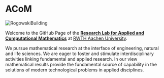 # ACoM
![RogowskiBuilding](https://github.com/ACoM-RWTH/.github/assets/17232977/5339156c-515f-4771-b061-1c9ecdf2aca2?height=150&classes=float-md-end,ms-md-3  "RogowskiBuilding")

Welcome to the GitHub Page of the **[Research Lab for Applied and Computational Mathematics](https://www.acom.rwth-aachen.de)** at [RWTH Aachen University](https://www.rwth-aachen.de). 

We pursue mathematical research at the interface of engineering, natural and life sciences. We are eager to foster and stimulate interdisciplinary activities linking fundamental and applied research. In our view mathematical results provide the fundamental source of capability in the solutions of modern technological problems in applied disciplines.
